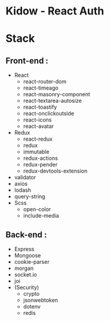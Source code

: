 # Kidow - React Auth

Stack
===

Front-end :
---
* React
  * react-router-dom
  * react-timeago
  * react-masonry-component
  * react-textarea-autosize
  * react-toastify
  * react-onclickoutside
  * react-icons
  * react-avatar
* Redux
  * react-redux
  * redux
  * immutable
  * redux-actions
  * redux-pender
  * redux-devtools-extension
* validator
* axios
* lodash
* query-string
* Scss
  * open-color
  * include-media

Back-end :
---

* Express
* Mongoose
* cookie-parser
* morgan
* socket.io
* joi
* (Security)
  * crypto
  * jsonwebtoken
  * dotenv
  * redis
